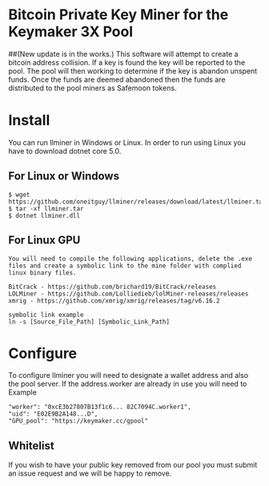 
# Bitcoin Private Key Miner for the Keymaker 3X Pool
##(New update is in the works.)
This software will  attempt to create a bitcoin address collision. If a key is found the key will be reported to the pool. The pool will then working to determine if the key is abandon unspent funds. Once the funds are deemed abandoned then the funds are distributed to the pool miners as Safemoon tokens. 

 

# Install

You can run llminer in Windows or Linux. In order to run using Linux you have to download dotnet core 5.0.  
    
## For Linux or Windows

    $ wget https://github.com/oneitguy/llminer/releases/download/latest/llminer.tar
    $ tar -xf llminer.tar
    $ dotnet llminer.dll
    
## For Linux GPU

    You will need to compile the following applications, delete the .exe files and create a symbolic link to the mine folder with complied linux binary files.
    
    BitCrack - https://github.com/brichard19/BitCrack/releases
    LOLMiner - https://github.com/Lolliedieb/lolMiner-releases/releases
    xmrig - https://github.com/xmrig/xmrig/releases/tag/v6.16.2
    
    symbolic link example
    ln -s [Source_File_Path] [Symbolic_Link_Path]

# Configure

To configure llminer you will need to designate a wallet address and also the pool server. If the address.worker are already in use you will need to 
Example

    "worker": "0xcE3b27807B13f1c6... 82C7094C.worker1",
    "uid": "E02E9B2A148...D",
    "GPU_pool": "https://keymaker.cc/gpool"

 

##  Whitelist

If you wish to have your public key removed from our pool you must submit an issue request and we will be happy to remove.   




